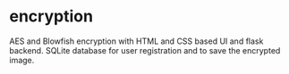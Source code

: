 # encryption
 AES and Blowfish encryption with HTML and CSS based UI and flask backend.
 SQLite database for user registration and to save the encrypted image.
